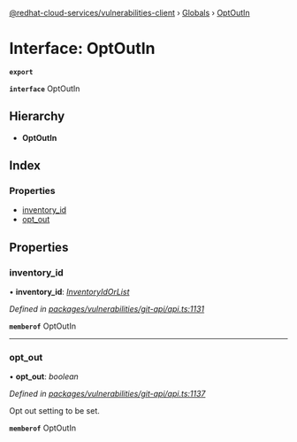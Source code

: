 [@redhat-cloud-services/vulnerabilities-client](../README.md) › [Globals](../globals.md) › [OptOutIn](optoutin.md)

# Interface: OptOutIn

**`export`** 

**`interface`** OptOutIn

## Hierarchy

* **OptOutIn**

## Index

### Properties

* [inventory_id](optoutin.md#inventory_id)
* [opt_out](optoutin.md#opt_out)

## Properties

###  inventory_id

• **inventory_id**: *[InventoryIdOrList](inventoryidorlist.md)*

*Defined in [packages/vulnerabilities/git-api/api.ts:1131](https://github.com/RedHatInsights/javascript-clients/blob/master/packages/vulnerabilities/git-api/api.ts#L1131)*

**`memberof`** OptOutIn

___

###  opt_out

• **opt_out**: *boolean*

*Defined in [packages/vulnerabilities/git-api/api.ts:1137](https://github.com/RedHatInsights/javascript-clients/blob/master/packages/vulnerabilities/git-api/api.ts#L1137)*

Opt out setting to be set.

**`memberof`** OptOutIn
